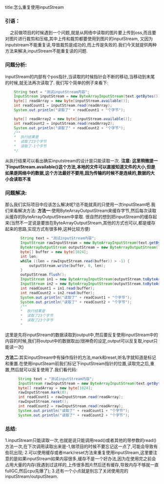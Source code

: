 title:怎么重复使用inputStream



### 引语：

&nbsp;&nbsp;&nbsp;&nbsp;之前做项目的时候遇到一个问题,就是从网络中读取的图片要上传到oss,而且要对图片进行裁剪和压缩,其中上传和裁剪都要使用到图片的inputStream,
又因为inputstream不能重复读,导致裁剪是成功的,而上传是失败的.我们今天就提供两种方法来解决,inputStream不能重复读的问题.

### 问题分析:
inputStream的内部有个pos指针,当读取的时候指针会不断的移动,当移动到末尾的时候,就无法再次读取了.
我们写个简单的例子来看下:
```java
    String text = "测试inputStream内容";
    InputStream inputStream = new ByteArrayInputStream(text.getBytes());
    byte[] readArray = new byte[inputStream.available()];
    int readCount1 = inputStream.read(readArray);
    System.out.println("读取了" + readCount1 + "个字节");

    byte[] readArray2 = new byte[inputStream.available()];
    int readCount2 = inputStream.read(readArray2);
    System.out.println("读取了" + readCount2 + "个字节");
    /**
    *  执行结果是
    *  读取了23个字节
    *  读取了-1个字节
    */

```
从执行结果可以看出确实inputstream的设计是只能读取一次.
**注意: 这里稍微提一下inputStream.available()这个方法,本地的文件可以直接知道文件的大小,但是如果是网络中的数据,这个方法最好不要用,因为传输的时候不是连续的,数据的大小会读取不准**

### 问题解决:
那么我们实际项目中应该怎么解决呢?总不能就真的只使用一次inputSteam吧.我们来看解决方法:
**方法一**:使用ByteArrayOutputStream来缓存字节,然后每次读取从缓存的ByteArrayOutputStream中拿取.
很自然的想到把inputStream的缓存起来(当然不一定说是要放在ByteArrayOutputStream,其他的方式也可以,都是缓存起来的思路,实现方式有很多种,这种比较方便)
```java
       String text = "测试inputStream内容";
       InputStream rawInputStream = new ByteArrayInputStream(text.getBytes());
       ByteArrayOutputStream outputStream = new ByteArrayOutputStream();
       byte[] buffer = new byte[1024];
       int len;
       while ((len = rawInputStream.read(buffer)) > -1) {
           outputStream.write(buffer, 0, len);
       }
       outputStream.flush();
       InputStream in1 = new ByteArrayInputStream(outputStream.toByteArray());
       InputStream in2 = new ByteArrayInputStream(outputStream.toByteArray());
       int readCount1 = in1.read(buffer);
       int readCount2 = in2.read(buffer);
       System.out.println("读取了" + readCount1 + "个字节");
       System.out.println("读取了" + readCount2 + "个字节");
       /**
       *  执行结果是
       *  读取了23个字节
       *  读取了23个字节
       *
```
这里是先将inputStream的数据读取到output中,然后要反复使用inputStream中的内容的时候,我们将output中的数据取出(很神奇的设定,output可以反复取,input只能读一次)

**方法二**:其实inputStream中有操作指针的方法,mark和reset,听名字就知道是标记和重置.在使用inputSteam前我们标记下inputStream指针的位置,读取完之后,重置,然后就可以反复使用了.我们看代码:
```java
      String text = "测试inputStream内容";
      InputStream rawInputStream = new ByteArrayInputStream(text.getBytes());
      byte[] readArray = new byte[1024];
      rawInputStream.mark(0);
      int readCount1 = rawInputStream.read(readArray);
      rawInputStream.reset();
      int readCount2 = rawInputStream.read(readArray);
      System.out.println("读取了" + readCount1 + "个字节");
      System.out.println("读取了" + readCount2 + "个字节");
```

### 总结:
1.inputStream只能读取一次,也就是说只能调用read()或者其他的带参数的read()方法一次,在下次调用读取出来是-1,做项目的时候不要忘记这一点了,可能会导致有些坑出现;
2.可以使用缓存或者mark/reset方法来重复使用inputStream,这里要注意的是如果inputStream如果内容很多,缓存不是一个好办法,因为在使用完之前会占用大量的内存(我遇到过这样的,上传很多图片然后还有缓存,导致内存不够就一直fullGC,然后cpu先爆了);
3.还有一个小点就是别忘了关闭使用完的inputStream/outputSteam.

